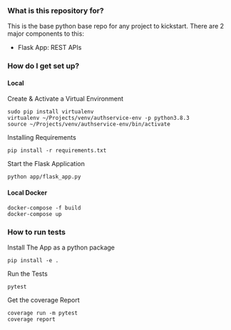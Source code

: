 
### What is this repository for? ###
This is the base python base repo for any project to kickstart.
There are 2 major components to this:
* Flask App: REST APIs

### How do I get set up? ###

#### Local 
Create & Activate a Virtual Environment
```commandline
sudo pip install virtualenv
virtualenv ~/Projects/venv/authservice-env -p python3.8.3
source ~/Projects/venv/authservice-env/bin/activate
```
Installing Requirements
```commandline
pip install -r requirements.txt
```


Start the Flask Application
```commandline
python app/flask_app.py
```

#### Local Docker
```commandline
docker-compose -f build
docker-compose up
```

### How to run tests
Install The App as a python package
```commandline
pip install -e .
```

Run the Tests
```commandline
pytest
```

Get the coverage Report
```commandline
coverage run -m pytest
coverage report
```

